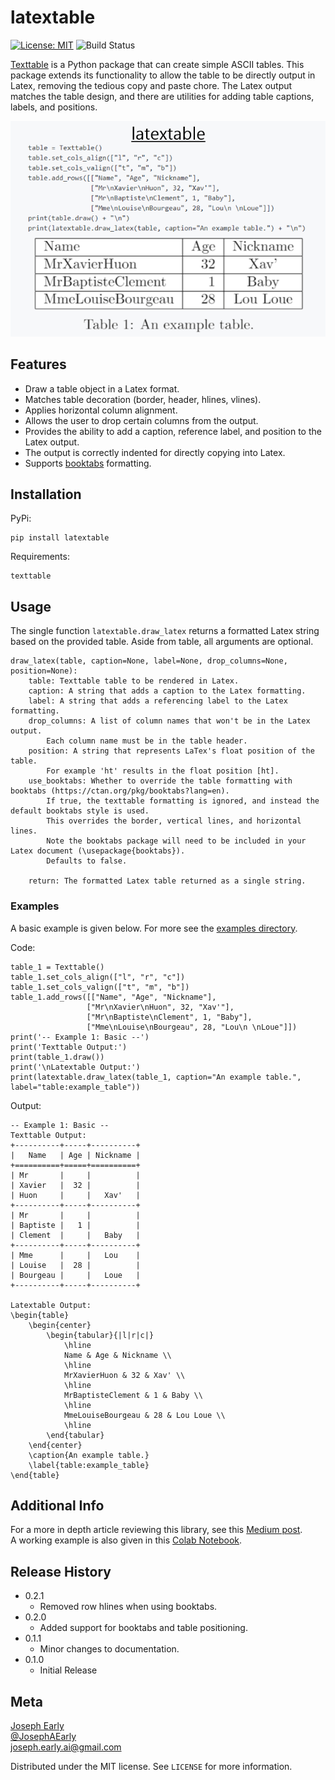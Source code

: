 # latextable

[![License: MIT](https://img.shields.io/badge/License-MIT-yellow.svg)](https://opensource.org/licenses/MIT)  ![Build Status](https://github.com/JAEarly/latextable/workflows/build/badge.svg)

[Texttable](https://github.com/foutaise/texttable) is a Python package that can create simple ASCII tables.
This package extends its functionality to allow the table to be directly output in Latex, removing the tedious copy and paste chore.
The Latex output matches the table design, and there are utilities for adding table captions, labels, and positions.

![](docs/cover_cropped.png)

## Features
- Draw a table object in a Latex format.
- Matches table decoration (border, header, hlines, vlines).
- Applies horizontal column alignment.
- Allows the user to drop certain columns from the output.
- Provides the ability to add a caption, reference label, and position to the Latex output.
- The output is correctly indented for directly copying into Latex.
- Supports [booktabs](https://ctan.org/pkg/booktabs?lang=en) formatting.

## Installation

PyPi:

```
pip install latextable
```

Requirements:

```
texttable
```

## Usage

The single function `latextable.draw_latex` returns a formatted Latex string based on the provided table.
Aside from table, all arguments are optional.


```
draw_latex(table, caption=None, label=None, drop_columns=None, position=None):
    table: Texttable table to be rendered in Latex.
    caption: A string that adds a caption to the Latex formatting.
    label: A string that adds a referencing label to the Latex formatting.
    drop_columns: A list of column names that won't be in the Latex output.
        Each column name must be in the table header.
    position: A string that represents LaTex's float position of the table.
        For example 'ht' results in the float position [ht].
    use_booktabs: Whether to override the table formatting with booktabs (https://ctan.org/pkg/booktabs?lang=en).
        If true, the texttable formatting is ignored, and instead the default booktabs style is used.
        This overrides the border, vertical lines, and horizontal lines.
        Note the booktabs package will need to be included in your Latex document (\usepackage{booktabs}).
        Defaults to false.

    return: The formatted Latex table returned as a single string.
```

### Examples
A basic example is given below.
For more see the [examples directory](examples/).

Code:

```
table_1 = Texttable()
table_1.set_cols_align(["l", "r", "c"])
table_1.set_cols_valign(["t", "m", "b"])
table_1.add_rows([["Name", "Age", "Nickname"],
                 ["Mr\nXavier\nHuon", 32, "Xav'"],
                 ["Mr\nBaptiste\nClement", 1, "Baby"],
                 ["Mme\nLouise\nBourgeau", 28, "Lou\n \nLoue"]])
print('-- Example 1: Basic --')
print('Texttable Output:')
print(table_1.draw())
print('\nLatextable Output:')
print(latextable.draw_latex(table_1, caption="An example table.", label="table:example_table"))
```

Output:

```
-- Example 1: Basic --
Texttable Output:
+----------+-----+----------+
|   Name   | Age | Nickname |
+==========+=====+==========+
| Mr       |     |          |
| Xavier   |  32 |          |
| Huon     |     |   Xav'   |
+----------+-----+----------+
| Mr       |     |          |
| Baptiste |   1 |          |
| Clement  |     |   Baby   |
+----------+-----+----------+
| Mme      |     |   Lou    |
| Louise   |  28 |          |
| Bourgeau |     |   Loue   |
+----------+-----+----------+

Latextable Output:
\begin{table}
	\begin{center}
		\begin{tabular}{|l|r|c|}
			\hline
			Name & Age & Nickname \\
			\hline
			MrXavierHuon & 32 & Xav' \\
			\hline
			MrBaptisteClement & 1 & Baby \\
			\hline
			MmeLouiseBourgeau & 28 & Lou Loue \\
			\hline
		\end{tabular}
	\end{center}
	\caption{An example table.}
	\label{table:example_table}
\end{table}
```

## Additional Info

For a more in depth article reviewing this library, see this [Medium post](https://towardsdatascience.com/how-to-create-latex-tables-directly-from-python-code-5228c5cea09a).  
A working example is also given in this [Colab Notebook](https://colab.research.google.com/drive/1Iq10lHznMngg1-Uoo-QtpTPii1JDYSQA?usp=sharing).  

## Release History

* 0.2.1
    * Removed row hlines when using booktabs.
* 0.2.0
    * Added support for booktabs and table positioning.
* 0.1.1
    * Minor changes to documentation.
* 0.1.0
    * Initial Release

## Meta

[Joseph Early](https://www.jearly.co.uk/)  
[@JosephAEarly](https://twitter.com/JosephAEarly)  
joseph.early.ai@gmail.com

Distributed under the MIT license. See ``LICENSE`` for more information.
